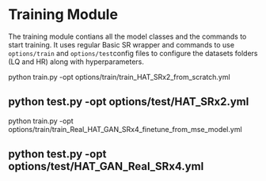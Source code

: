 # Training Module

The training module contians all the model classes and the commands to start training. It uses regular Basic SR wrapper and commands to use `options/train` and `options/test`config files to configure the datasets folders (LQ and HR) along with hyperparameters.

python train.py -opt options/train/train_HAT_SRx2_from_scratch.yml

python test.py -opt options/test/HAT_SRx2.yml
------------------------------------------------------
python train.py -opt options/train/train_Real_HAT_GAN_SRx4_finetune_from_mse_model.yml

python test.py -opt options/test/HAT_GAN_Real_SRx4.yml
------------------------------------------------------
